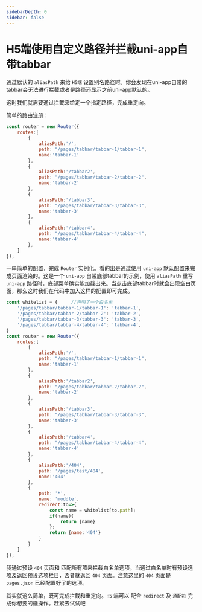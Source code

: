```yaml
---
sidebarDepth: 0
sidebar: false
---
```


# H5端使用自定义路径并拦截uni-app自带tabbar

通过默认的 `aliasPath` 来给 `H5端` 设置别名路径时。你会发现在uni-app自带的tabbar会无法进行拦截或者是路径还显示之前uni-app默认的。

这时我们就需要通过拦截来给定一个指定路径，完成重定向。

简单的路由注册：
```js
const router = new Router({
    routes:[
        {
            aliasPath:'/',
            path: "/pages/tabbar/tabbar-1/tabbar-1",
            name:'tabbar-1'
        },
        {
            aliasPath:'/tabbar2',
            path: "/pages/tabbar/tabbar-2/tabbar-2",
            name:'tabbar-2'
        },
        {
            aliasPath:'/tabbar3',
            path: "/pages/tabbar/tabbar-3/tabbar-3",
            name:'tabbar-3'
        },
        {
            aliasPath:'/tabbar4',
            path: "/pages/tabbar/tabbar-4/tabbar-4",
            name:'tabbar-4'
        },
    ]
});
```
一串简单的配置，完成 `Router` 实例化。看的出是通过使用 `uni-app` 默认配置来完成页面渲染的。这是一个 `uni-app` 自带底部tabbar的示例，使用 `aliasPath` 重写 `uni-app` 路径时，底部菜单确实能加载出来。当点击底部tabbar时就会出现空白页面，那么这时我们在代码中加入这样的配置即可完成。

```js {1-6,29-44}
const whitelist = {     //声明了一个白名单
	'/pages/tabbar/tabbar-1/tabbar-1': 'tabbar-1',
	'/pages/tabbar/tabbar-2/tabbar-2': 'tabbar-2',
	'/pages/tabbar/tabbar-3/tabbar-3': 'tabbar-3',
	'/pages/tabbar/tabbar-4/tabbar-4': 'tabbar-4',
}
const router = new Router({
    routes:[
        {
            aliasPath:'/',
            path: "/pages/tabbar/tabbar-1/tabbar-1",
            name:'tabbar-1'
        },
        {
            aliasPath:'/tabbar2',
            path: "/pages/tabbar/tabbar-2/tabbar-2",
            name:'tabbar-2'
        },
        {
            aliasPath:'/tabbar3',
            path: "/pages/tabbar/tabbar-3/tabbar-3",
            name:'tabbar-3'
        },
        {
            aliasPath:'/tabbar4',
            path: "/pages/tabbar/tabbar-4/tabbar-4",
            name:'tabbar-4'
        },
        {
            aliasPath:'/404',
            path: '/pages/test/404',
            name:'404'
        },
        {
            path: '*',
            name: 'moddle',
            redirect:to=>{
                const name = whitelist[to.path];
                if(name){
                    return {name}
                };
                return {name:'404'}
            }
        }
    ]
});
```
我通过预设 `404` 页面和 匹配所有项来拦截白名单选项。当通过白名单时有预设选项及返回预设选项栏目，否者就返回 `404` 页面。注意这里的 `404` 页面是 `pages.json` 已经配置好了的选项。

其实就这么简单，既可完成拦截和重定向。`H5` 端可以 配合 `redirect` 及 `通配符` 完成你想要的骚操作。赶紧去试试吧